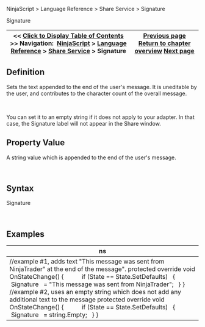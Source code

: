 ﻿


NinjaScript \> Language Reference \> Share Service \> Signature






















Signature







| \<\< [Click to Display Table of Contents](signature.md) \>\> **Navigation:**     [NinjaScript](ninjascript-1.md) \> [Language Reference](language_reference_wip-1.md) \> [Share Service](share_service-1.md) \> Signature | [Previous page](onshare-1.md) [Return to chapter overview](share_service-1.md) [Next page](strategy-1.md) |
| --- | --- |











## Definition


Sets the text appended to the end of the user's message. It is uneditable by the user, and contributes to the character count of the overall message.


 


You can set it to an empty string if it does not apply to your adapter. In that case, the Signature label will not appear in the Share window.


## 


## Property Value


A string value which is appended to the end of the user's message.


 


## Syntax


Signature


 


## Examples




| ns |
| --- |
| //example \#1, adds text "This message was sent from NinjaTrader" at the end of the message". protected override void OnStateChange() {             if (State \=\= State.SetDefaults)    {       Signature   \= "This message was sent from NinjaTrader";    } }   //example \#2, uses an empty string which does not add any additional text to the message protected override void OnStateChange() {             if (State \=\= State.SetDefaults)    {       Signature   \= string.Empty;    } } |



 








